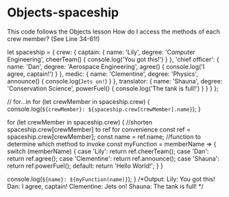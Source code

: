 # Objects-spaceship
This code follows the Objects lesson
How do I access the methods of each crew member? (See Line 34-61!)

let spaceship = {
  crew: {
    captain: { 
      name: 'Lily', 
      degree: 'Computer Engineering', 
      cheerTeam() { console.log('You got this!') } 
    },
    'chief officer': { 
      name: 'Dan', 
      degree: 'Aerospace Engineering', 
      agree() { console.log('I agree, captain!') } 
    },
    medic: { 
      name: 'Clementine', 
      degree: 'Physics', 
      announce() { console.log(`Jets on!`) } },
    translator: {
      name: 'Shauna', 
      degree: 'Conservation Science', 
      powerFuel() { console.log('The tank is full!') } 
    }
  }
}; 
 
// for...in
for (let crewMember in spaceship.crew) {
  console.log(`${crewMember}: ${spaceship.crew[crewMember].name}`);
}

for (let crewMember in spaceship.crew) {
  //shorten spaceship.crew[crewMember] to ref for convenience
  const ref = spaceship.crew[crewMember];
  const name = ref.name;
  //function to determine which method to invoke
  const myFunction = memberName => {
    switch (memberName) {
      case 'Lily':
        return ref.cheerTeam();
      case 'Dan':
        return ref.agree();
      case 'Clementine':
        return ref.announce();
      case 'Shauna':
        return ref.powerFuel();
      default:
        return 'Hello World!';
    }
  }

  console.log(`${name}: ${myFunction(name)}`);
}
/*Output:
Lily: You got this!
Dan: I agree, captain!
Clementine: Jets on!
Shauna: The tank is full!
*/
